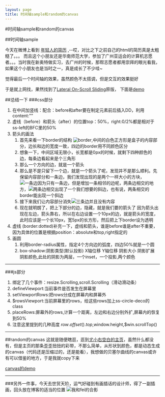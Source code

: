 ```yaml
---
layout: page
title: 时间轴sample和random的canvas
---
```

#时间轴sample和random的canvas

##时间轴sample


今天在微博上看到 [年轻人的简历](http://www.koppt.me/resume/ "title") ,--哎，对比之下之前自己的html的简历真是太粗糙了。。。
而且这个小朋友还是华南师范大学，参加了广州亚运会的计算机志愿者。。。当时我在新奥特做实习，去广州的时候，那帮志愿者都用崇拜的眼光看我，如果这个小朋友也是当时之一，真是成长了不少哇~

觉得最后一个时间轴的效果，虽然颜色不太搭调，但是交互的效果挺好

于是就上网找，果然找到了[Lateral On-Scroll Sliding](http://tympanus.net/codrops/2011/12/05/lateral-on-scroll-sliding-with-jquery/ "title")原版，
下面是[demo](http://wtt9906.github.com/jekyll_demo/scrolltest.html "title")

##总结一下
###css部分

1. 在中间加竖线：配合：before和after要在制定元素前后插入DD，利用content:""
2. 虚线（before）和箭头（after）的位置top：50%，right:0/2%都是相对于ss-left的BFC里的50%
3. 箭头的画法
	1. 首先来看一下border的结构
![border](http://wtt9906.github.com/jekyll_demo/image/border.jpg),中间的白色正方形是盒子的内容部分，边长和边的宽度一致，四边的border用不同颜色区分
	2. 想象一下，中间区域无限小，长宽都是0px的时候，就剩下四种颜色的边，每条边看起来是个三角形
	3.	那么一个方向的边，就是一个箭头
	4.	那么是不是只留下一个边，就是一个箭头了呢，发现并不是那么顺利。先保留内容部分和一条边，我们发现出现的是两个一样大小的方块，![一条边](http://wtt9906.github.com/jekyll_demo/image/border1.jpg)因为只有一条边，但是增加一条相邻的边呢，两条边相交的地方，![两条边相交](http://wtt9906.github.com/jekyll_demo/image/border2.jpg)出现了一个我们想要的斜边，也有说，两条相交的border能出现一个斜边
	5.	接下来我们让内容部分消失![三条边并且没有内容](http://wtt9906.github.com/jekyll_demo/image/border3.jpg)
	6.	现在就明朗了，把上下部分的边，隐藏，就是我们要的箭头了
因为箭头出现在左边，箭头靠右，所以在右边设置一个10px的边，就是箭头的宽度，此时应该是一个长10px，宽5px的长方形，然后把上下border设为透明
4. 虚线 (border:dotted)补充一下，虚线和箭头，谁是before谁是after不重要，因为具体的位置是根据position：absolute和top,right指定的
5. 画圆
	1.	利用border-radius属性，指定4个方向边的弧度，四边50%就是一个圆
	2.	box-shadow:阴影类型(默认投影) X轴位移 Y轴位移 阴影大小 阴影扩展 阴影颜色,此处的阴影为两层，一个inset，一个投影,两个颜色
***
###js部分
1. 绑定了几个事件：resize.Scrolling,scroll.Scrolling（滑动滑动条）
2. defineViewport:当前事件是否发生在屏幕里
3. setViewportRows:把rows分成在屏幕内和屏幕外
3. $rowsViewport:当前屏幕里的rows，给这些rows加上ss-circle-deco的class
4. placeRows:屏幕外的rows,计算一个距离，左边和右边分别外扩,屏幕内的恢复到50%
5. 注意这里提到的几种高度 $row.offset().top,$window.height,$win.scrollTop()
***

##random的canvas
这就是随便瞎逛，逛到[尤小右空白的主页](http://www.evanyou.me/?from=inf&wvr=5&loc=infblog "title")，虽然什么都没有，但是主页的那条歪歪扭扭的彩带，不那么简单，从形状到颜色，都是动态生成的canvas（代码还是压缩过的，还是能看），我想做的贝塞尔曲线的canvas或许有可以借鉴的地方，于是我就copy下来

[canvas的demo](http://wtt9906.github.com/jekyll_demo/evanYou.html "title")

***

###另外一件事，今天去世贸天阶，运气好碰到有画插话的设计师，得了一副插画，回头放在博客的适当的位置
![我和fei的合影](http://wtt9906.github.com/jekyll_demo/image/feiandme.jpg)


